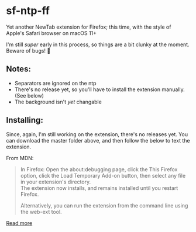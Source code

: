 # sf-ntp-ff
 Yet another NewTab extension for Firefox; this time, with the style of Apple's Safari browser on macOS 11+

 I'm still *super* early in this process, so things are a bit clunky at the moment. Beware of bugs! 👻
 
## Notes:
- Separators are ignored on the ntp
- There's no release yet, so you'll have to install the extension manually. (See below)
- The background isn't *yet* changable

## Installing:  
Since, again, I'm still working on the extension, there's no releases yet. You can download the master folder above, and then follow the below to text the extension.

From MDN:
> In Firefox: Open the about:debugging page, click the This Firefox option, click the Load Temporary Add-on button, then select any file in your extension's directory.  
> The extension now installs, and remains installed until you restart Firefox.
>   
> Alternatively, you can run the extension from the command line using the web-ext tool.

[Read more](https://developer.mozilla.org/en-US/docs/Mozilla/Add-ons/WebExtensions/Your_first_WebExtension#trying_it_out)
